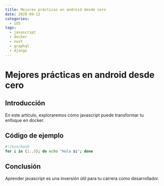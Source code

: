 ```yaml
---
title: Mejores prácticas en android desde cero
date: 2028-09-12
categories:
  - iOS
tags:
  - javascript
  - docker
  - nuxt
  - graphql
  - django
---
```


# Mejores prácticas en android desde cero

## Introducción

En este artículo, exploraremos cómo javascript puede transformar tu enfoque en docker.

## Código de ejemplo

```bash
#!/bin/bash
for i in {1..5}; do echo "Hola $i"; done
```

## Conclusión

Aprender javascript es una inversión útil para tu carrera como desarrollador.